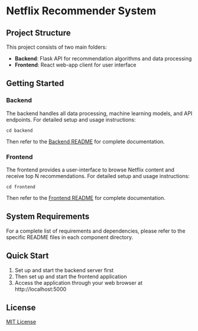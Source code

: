 # Netflix Recommender System

## Project Structure

This project consists of two main folders:

- **Backend**: Flask API for recommendation algorithms and data processing
- **Frontend**: React web-app client for user interface

## Getting Started

### Backend

The backend handles all data processing, machine learning models, and API endpoints. For detailed setup and usage instructions:

```
cd backend
```

Then refer to the [Backend README](./backend/README.md) for complete documentation.

### Frontend

The frontend provides a user-interface to browse Netflix content and receive top N recommendations. For detailed setup and usage instructions:

```
cd frontend
```

Then refer to the [Frontend README](./frontend/README.md) for complete documentation.

## System Requirements

For a complete list of requirements and dependencies, please refer to the specific README files in each component directory.

## Quick Start

1. Set up and start the backend server first
2. Then set up and start the frontend application
3. Access the application through your web browser at http://localhost:5000

## License

[MIT License](LICENSE)
